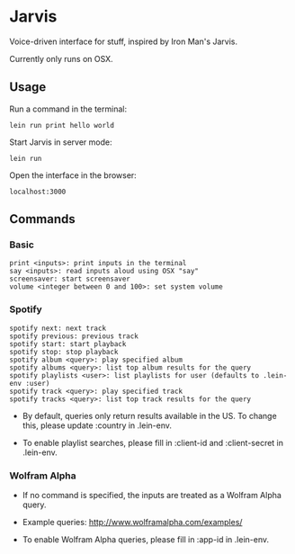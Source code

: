 # Jarvis

Voice-driven interface for stuff, inspired by Iron Man's Jarvis.

Currently only runs on OSX.

## Usage

Run a command in the terminal:

    lein run print hello world

Start Jarvis in server mode:

    lein run

Open the interface in the browser:

    localhost:3000

## Commands

### Basic

    print <inputs>: print inputs in the terminal
    say <inputs>: read inputs aloud using OSX "say"
    screensaver: start screensaver
    volume <integer between 0 and 100>: set system volume

### Spotify

    spotify next: next track
    spotify previous: previous track
    spotify start: start playback
    spotify stop: stop playback
    spotify album <query>: play specified album
    spotify albums <query>: list top album results for the query
    spotify playlists <user>: list playlists for user (defaults to .lein-env :user)
    spotify track <query>: play specified track
    spotify tracks <query>: list top track results for the query

* By default, queries only return results available in the US. To change this, please update :country in .lein-env.

* To enable playlist searches, please fill in :client-id and :client-secret in .lein-env.

### Wolfram Alpha

* If no command is specified, the inputs are treated as a Wolfram Alpha query.

* Example queries: http://www.wolframalpha.com/examples/

* To enable Wolfram Alpha queries, please fill in :app-id in .lein-env.
